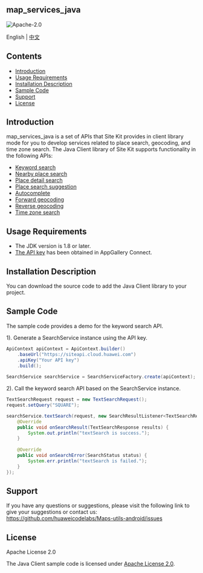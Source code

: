 ## map_services_java

![Apache-2.0](https://img.shields.io/badge/license-Apache-blue)

English | [中文](https://github.com/huaweicodelabs/Maps-utils-android/blob/master/java/README_ZH.md)

## Contents

* [Introduction](#introduction)
* [Usage Requirements](#usage-requirements)
* [Installation Description](#installation-description)
* [Sample Code](#sample-code)
* [Support](#support)
* [License](#license)

Introduction
-------

map_services_java is a set of APIs that Site Kit provides in client library mode for you to develop services related to place search, geocoding, and time zone search.
The Java Client library of Site Kit supports functionality in the following APIs:

- [Keyword search](https://developer.huawei.com/consumer/en/doc/development/HMSCore-References-V5/webapi-keyword-search-0000001050161916-V5)
- [Nearby place search](https://developer.huawei.com/consumer/en/doc/development/HMSCore-References-V5/webapi-nearby-search-0000001050163873-V5)
- [Place detail search](https://developer.huawei.com/consumer/en/doc/development/HMSCore-References-V5/webapi-detail-search-0000001050161918-V5)
- [Place search suggestion](https://developer.huawei.com/consumer/en/doc/development/HMSCore-References-V5/webapi-query-suggestion-0000001050161966-V5)
- [Autocomplete](https://developer.huawei.com/consumer/en/doc/development/HMSCore-References-V5/autocomplete-0000001052250492-V5)
- [Forward geocoding](https://developer.huawei.com/consumer/en/doc/development/HMSCore-References-V5/webapi-forward-geo-0000001050163921-V5)
- [Reverse geocoding](https://developer.huawei.com/consumer/en/doc/development/HMSCore-References-V5/webapi-reverse-geo-0000001050161968-V5)
- [Time zone search](https://developer.huawei.com/consumer/en/doc/development/HMSCore-References-V5/webapi-time-zone-0000001050161920-V5)

Usage Requirements
-------

- The JDK version is 1.8 or later.
- [The API key](https://developer.huawei.com/consumer/en/doc/development/HMSCore-Guides-V5/client-library-0000001104033088-V5#EN-US_TOPIC_0000001104033088__section527610250284) has been obtained in AppGallery Connect.


Installation Description
-------
You can download the source code to add the Java Client library to your project. 

Sample Code
-------

The sample code provides a demo for the keyword search API.

1). Generate a SearchService instance using the API key.
```java
ApiContext apiContext = ApiContext.builder()
    .baseUrl("https://siteapi.cloud.huawei.com")
    .apiKey("Your API key")
    .build();
	
SearchService searchService = SearchServiceFactory.create(apiContext);
```

2). Call the keyword search API based on the SearchService instance.
```java
TextSearchRequest request = new TextSearchRequest();
request.setQuery("SQUARE");

searchService.textSearch(request, new SearchResultListener<TextSearchResponse>() {
    @Override
    public void onSearchResult(TextSearchResponse results) {
        System.out.println("textSearch is success.");
    }
    
    @Override
    public void onSearchError(SearchStatus status) {
        System.err.println("textSearch is failed.");
    }
});
```

Support
-------

If you have any questions or suggestions, please visit the following link to give your suggestions or contact us: https://github.com/huaweicodelabs/Maps-utils-android/issues

License
-------

Apache License 2.0

The Java Client sample code is licensed under [Apache License 2.0](https://www.apache.org/licenses/LICENSE-2.0.html).
